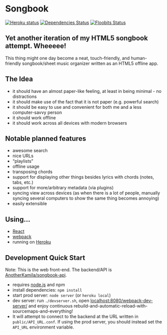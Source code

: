 Songbook
========

[![Heroku status](https://heroku-badge.herokuapp.com/?app=spevnik47)](https://spevnik47-web.herokuapp.com/)
[![Dependencies Status](https://david-dm.org/anotherkamila/songbook-web.svg)](https://david-dm.org/anotherkamila/songbook-web)
[![Floobits Status](https://floobits.com/kamila/songbook.svg)](https://floobits.com/kamila/songbook/redirect)

Yet another iteration of my HTML5 songbook attempt. Wheeeee!
------------------------------------------------------------

This thing might one day become a neat, touch-friendly, and human-friendly songbook/sheet music organizer written as an HTML5 offline app.

The Idea
--------

- it should have an almost paper-like feeling, at least in being minimal - no distractions
- it should make use of the fact that it is not paper (e.g. powerful search)
- it should be easy to use and convenient for both me and a less computer-savvy person
- it should work offline
- it should work across all devices with modern browsers

Notable planned features
------------------------

- awesome search
- nice URLs
- “playlists”
- offline usage
- transposing chords
- support for displaying other things besides lyrics with chords (notes, tabs, etc.)
- support for more/arbitrary metadata (via plugins)
- syncing view across devices (as when there is a lot of people, manually syncing several computers to show the same thing becomes annoying)
- easily extensible

Using...
--------

- [React](https://facebook.github.io/react)
- [webpack](http://webpack.github.io/)
- running on [Heroku](https://heroku.com/)

Development Quick Start
-----------------------

Note: This is the web front-end. The backend/API is [AnotherKamila/songbook-api](https://github.com/AnotherKamila/songbook-api).

- requires [node.js](https://nodejs.org/) and npm
- install dependencies: `npm install`
- start prod server: `node server` (or `heroku local`)
- dev server: run `./devserver.sh`, open [localhost:8080/webpack-dev-server/](http://localhost:8080/webpack-dev-server/) and enjoy continuous rebuild-and-automatic-reload-with-sourcemaps-and-everything!
- It will attempt to connect to the backend at the URL written in `public/API_URL.conf`. If using the prod server, you should instead set the `API_URL` environment variable.
